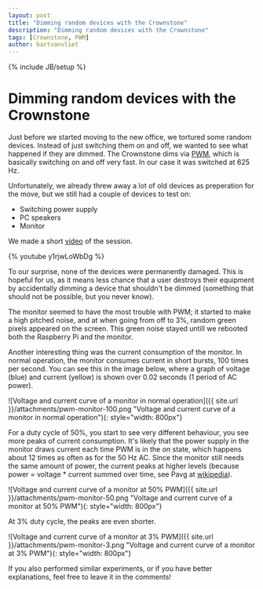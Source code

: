 ```yaml
---
layout: post
title: "Dimming random devices with the Crownstone"
description: "Dimming random devices with the Crownstone"
tags: [Crownstone, PWM]
author: bartvanvliet
---
```

{% include JB/setup %}

# Dimming random devices with the Crownstone

Just before we started moving to the new office, we tortured some random devices. Instead of just switching them on and off, we wanted to see what happened if they are dimmed. The Crownstone dims via [PWM](https://www.arduino.cc/en/Tutorial/PWM), which is basically switching on and off very fast. In our case it was switched at 625 Hz.

Unfortunately, we already threw away a lot of old devices as preperation for the move, but we still had a couple of devices to test on:

- Switching power supply
- PC speakers
- Monitor

We made a short [video](https://youtu.be/y1rjwLoWbDg) of the session.

{% youtube y1rjwLoWbDg %}

To our surprise, none of the devices were permanently damaged. This is hopeful for us, as it means less chance that a user destroys their equipment by accidentally dimming a device that shouldn't be dimmed (something that should not be possible, but you never know).

The monitor seemed to have the most trouble with PWM; it started to make a high pitched noise, and at when going from off to 3%, random green pixels appeared on the screen. This green noise stayed untill we rebooted both the Raspberry Pi and the monitor.

Another interesting thing was the current consumption of the monitor. In normal operation, the monitor consumes current in short bursts, 100 times per second. You can see this in the image below, where a graph of voltage (blue) and current (yellow) is shown over 0.02 seconds (1 period of AC power).

![Voltage and current curve of a monitor in normal operation]({{ site.url }}/attachments/pwm-monitor-100.png "Voltage and current curve of a monitor in normal operation"){: style="width: 800px"}

For a duty cycle of 50%, you start to see very different behaviour, you see more peaks of current consumption. It's likely that the power supply in the monitor draws current each time PWM is in the *on* state, which happens about 12 times as often as for the 50 Hz AC.
Since the monitor still needs the same amount of power, the current peaks at higher levels (because power = voltage * current summed over time, see Pavg at [wikipedia](https://en.wikipedia.org/wiki/AC_power#Real_number_formulas)).

![Voltage and current curve of a monitor at 50% PWM]({{ site.url }}/attachments/pwm-monitor-50.png "Voltage and current curve of a monitor at 50% PWM"){: style="width: 800px"}

At 3% duty cycle, the peaks are even shorter.

![Voltage and current curve of a monitor at 3% PWM]({{ site.url }}/attachments/pwm-monitor-3.png "Voltage and current curve of a monitor at 3% PWM"){: style="width: 800px"}

If you also performed similar experiments, or if you have better explanations, feel free to leave it in the comments!

